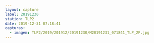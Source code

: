 ```yaml
---
layout: capture
label: 20191230
station: TLP2
date: 2019-12-31 07:18:41
capturas:
  - imagem: TLP2/2019/201912/20191230/M20191231_071841_TLP_2P.jpg
---
```

